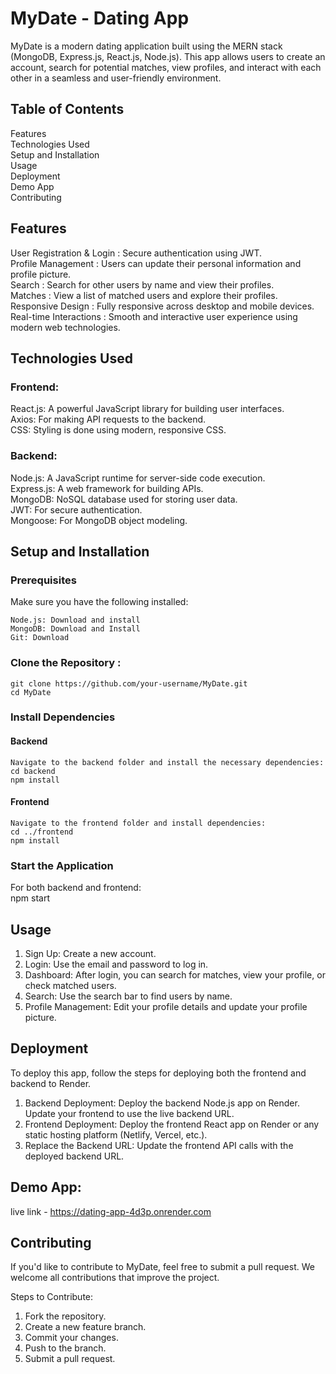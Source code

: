 # MyDate - Dating App
MyDate is a modern dating application built using the MERN stack (MongoDB, Express.js, React.js, Node.js).
This app allows users to create an account, search for potential matches, view profiles, and interact with each other in a seamless and user-friendly environment.

## Table of Contents
Features \
Technologies Used \
Setup and Installation \
Usage \
Deployment \
Demo App \
Contributing 

## Features
User Registration & Login : Secure authentication using JWT. \
Profile Management : Users can update their personal information and profile picture. \
Search : Search for other users by name and view their profiles. \
Matches : View a list of matched users and explore their profiles. \
Responsive Design : Fully responsive across desktop and mobile devices. \
Real-time Interactions : Smooth and interactive user experience using modern web technologies.

## Technologies Used
### Frontend:
React.js: A powerful JavaScript library for building user interfaces. \
Axios: For making API requests to the backend. \
CSS: Styling is done using modern, responsive CSS.

### Backend:
Node.js: A JavaScript runtime for server-side code execution. \
Express.js: A web framework for building APIs. \
MongoDB: NoSQL database used for storing user data. \
JWT: For secure authentication. \
Mongoose: For MongoDB object modeling.

## Setup and Installation
### Prerequisites
Make sure you have the following installed:

    Node.js: Download and install 
    MongoDB: Download and Install 
    Git: Download 

### Clone the Repository :
    git clone https://github.com/your-username/MyDate.git
    cd MyDate

### Install Dependencies
#### Backend
    Navigate to the backend folder and install the necessary dependencies:
    cd backend 
    npm install
#### Frontend
    Navigate to the frontend folder and install dependencies:
    cd ../frontend
    npm install
### Start the Application
For both backend and frontend: \
  npm start

## Usage
1. Sign Up: Create a new account.
2. Login: Use the email and password to log in.
3. Dashboard: After login, you can search for matches, view your profile, or check matched users.
4. Search: Use the search bar to find users by name.
5. Profile Management: Edit your profile details and update your profile picture.

## Deployment
To deploy this app, follow the steps for deploying both the frontend and backend to Render.

1. Backend Deployment:
Deploy the backend Node.js app on Render.
Update your frontend to use the live backend URL.
2. Frontend Deployment:
Deploy the frontend React app on Render or any static hosting platform (Netlify, Vercel, etc.).
3. Replace the Backend URL:
Update the frontend API calls with the deployed backend URL.

## Demo App:
 live link - https://dating-app-4d3p.onrender.com 

## Contributing
If you'd like to contribute to MyDate, feel free to submit a pull request. We welcome all contributions that improve the project.

Steps to Contribute:
1. Fork the repository.
2. Create a new feature branch.
3. Commit your changes.
4. Push to the branch.
5. Submit a pull request.
   
